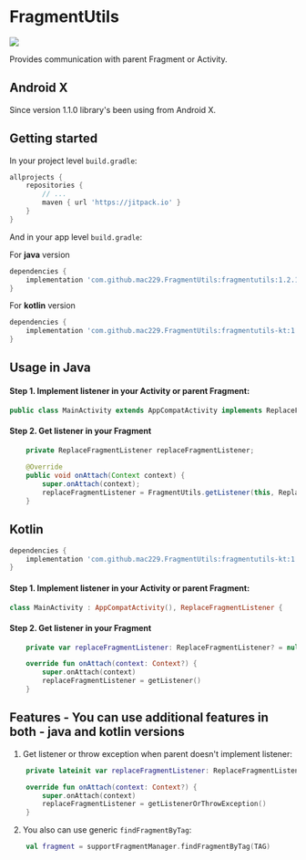 # FragmentUtils
[![](https://jitpack.io/v/mac229/FragmentUtils.svg)](https://jitpack.io/#mac229/FragmentUtils)

Provides communication with parent Fragment or Activity.

## Android X
Since version 1.1.0 library's been using from Android X.

## Getting started

In your project level `build.gradle`:

```groovy
allprojects {
    repositories {
        // ...
        maven { url 'https://jitpack.io' }
    }
}
```

And in your app level `build.gradle`:

For **java** version
```groovy
dependencies {
    implementation 'com.github.mac229.FragmentUtils:fragmentutils:1.2.1'
}
```
For **kotlin** version
```groovy
dependencies {
    implementation 'com.github.mac229.FragmentUtils:fragmentutils-kt:1.2.1'
}
```

## Usage in Java

#### Step 1. Implement listener in your Activity or parent Fragment:

```java
public class MainActivity extends AppCompatActivity implements ReplaceFragmentListener  {
```

#### Step 2. Get listener in your Fragment
```java
    private ReplaceFragmentListener replaceFragmentListener;
    
    @Override
    public void onAttach(Context context) {
        super.onAttach(context);
        replaceFragmentListener = FragmentUtils.getListener(this, ReplaceFragmentListener.class);
    }
```

## Kotlin

```groovy
dependencies {
    implementation 'com.github.mac229.FragmentUtils:fragmentutils-kt:1.2.1'
}
```

#### Step 1. Implement listener in your Activity or parent Fragment:

```kotlin
class MainActivity : AppCompatActivity(), ReplaceFragmentListener {
```

#### Step 2. Get listener in your Fragment
```kotlin
    private var replaceFragmentListener: ReplaceFragmentListener? = null

    override fun onAttach(context: Context?) {
        super.onAttach(context)
        replaceFragmentListener = getListener()
    }
```

## Features - You can use additional features in both - java and kotlin versions

1. Get listener or throw exception when parent doesn't implement listener:
```kotlin
    private lateinit var replaceFragmentListener: ReplaceFragmentListener

    override fun onAttach(context: Context?) {
        super.onAttach(context)
        replaceFragmentListener = getListenerOrThrowException()
    }
```

2. You also can use generic `findFragmentByTag`:
```kotlin
    val fragment = supportFragmentManager.findFragmentByTag(TAG)
```
